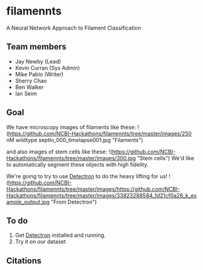 # filamennts
A Neural Network Approach to Filament Classification

## Team members
- Jay Newby (Lead)
- Kevin Curran (Sys Admin)
- Mike Pablo (Writer)
- Sherry Chao
- Ben Walker
- Ian Seim

## Goal
We have microscopy images of filaments like these:
!(https://github.com/NCBI-Hackathons/filamennts/tree/master/images/250 nM wildtype septin_000_timelapse001.jpg "Filaments")

and also images of stem cells like these:
!(https://github.com/NCBI-Hackathons/filamennts/tree/master/images/300.jpg "Stem cells")
We'd like to automatically segment these objects with high fidelity.

We're going to try to use <a href="https://github.com/facebookresearch/Detectron">Detectron</a> to do the heavy lifting for us!
!(https://github.com/NCBI-Hackathons/filamennts/tree/master/images/https://github.com/NCBI-Hackathons/filamennts/tree/master/images/33823288584_1d21cf0a26_k_example_output.jpg "From Detectron")

## To do
1. Get <a href="https://github.com/facebookresearch/Detectron">Detectron</a> installed and running.
2. Try it on our dataset 

## Citations
